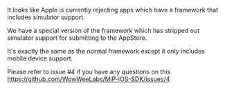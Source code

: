 It looks like Apple is currently rejecting apps which have a framework that includes simulator support. 

We have a special version of the framework which has stripped out simulator support for submitting to the AppStore.

It's exactly the same as the normal framework except it only includes mobile device support.

Please refer to issue #4 if you have any questions on this
https://github.com/WowWeeLabs/MiP-iOS-SDK/issues/4
